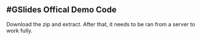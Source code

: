 #GSlides Offical Demo Code
-------------------------------------------------------
Download the zip and extract. After that, it needs to be ran from a server to work fully.
